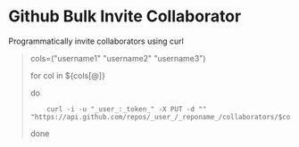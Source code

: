 # Github Bulk Invite Collaborator

Programmatically invite collaborators using curl

> cols=("username1" "username2" "username3")
> 
> for col in ${cols[@]}
> 
> do
>         
>         curl -i -u "_user_:_token_" -X PUT -d "" "https://api.github.com/repos/_user_/_reponame_/collaborators/$col"
>         
> done
> 
